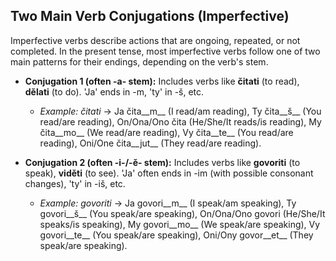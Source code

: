 ## Two Main Verb Conjugations (Imperfective)

Imperfective verbs describe actions that are ongoing, repeated, or not completed. In the present tense, most imperfective verbs follow one of two main patterns for their endings, depending on the verb's stem.

*   __Conjugation 1 (often -a- stem):__ Includes verbs like __čitati__ (to read), __dělati__ (to do). 'Ja' ends in -m, 'ty' in -š, etc.
    
    *   _Example: čitati_ -&gt; Ja čita__m__ (I read/am reading), Ty čita__š__ (You read/are reading), On/Ona/Ono čita (He/She/It reads/is reading), My čita__mo__ (We read/are reading), Vy čita__te__ (You read/are reading), Oni/One čita__jut__ (They read/are reading).
    
    
    
*   __Conjugation 2 (often -i-/-ě- stem):__ Includes verbs like __govoriti__ (to speak), __viděti__ (to see). 'Ja' often ends in -im (with possible consonant changes), 'ty' in -iš, etc.
    
    *   _Example: govoriti_ -&gt; Ja govori__m__ (I speak/am speaking), Ty govori__š__ (You speak/are speaking), On/Ona/Ono govori (He/She/It speaks/is speaking), My govori__mo__ (We speak/are speaking), Vy govori__te__ (You speak/are speaking), Oni/Ony govor__et__ (They speak/are speaking).
    
    
    